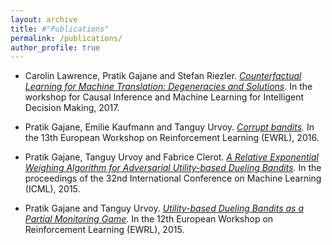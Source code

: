 ```yaml
---
layout: archive
title: #"Publications"
permalink: /publications/
author_profile: true
---
```


* Carolin Lawrence, Pratik Gajane and Stefan Riezler. <i>[Counterfactual Learning for Machine Translation: Degeneracies and Solutions](https://www.cl.uni-heidelberg.de/~riezler/publications/papers/NIPS2017.pdf)</i>. In the workshop for Causal Inference and Machine Learning for Intelligent Decision Making, 2017.

* Pratik Gajane, Emilie Kaufmann and Tanguy Urvoy. <i>[Corrupt bandits](https://ewrl.files.wordpress.com/2016/11/ewrl13-2016-submission_04.pdf).</i> In the 13th European Workshop on Reinforcement Learning (EWRL), 2016.

* Pratik Gajane, Tanguy Urvoy and Fabrice Clerot. <i>[A Relative Exponential Weighing Algorithm for Adversarial Utility-based Dueling Bandits](https://proceedings.mlr.press/v37/gajane15).</i> In the proceedings of the 32nd International Conference on Machine Learning (ICML), 2015.

* Pratik Gajane and Tanguy Urvoy.  <i>[Utility-based Dueling Bandits as a Partial Monitoring Game](https://arxiv.org/abs/1507.02750).</i> In the 12th European Workshop on Reinforcement Learning (EWRL), 2015.
